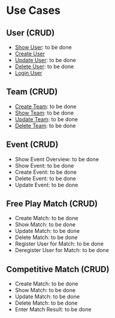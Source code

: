 # Use Cases

## User (CRUD) 
- [Show User](https://github.com/JoinSports/Documentation/blob/master/Use%20Cases/UC8_ShowUser.md): to be done
- [Create User](https://github.com/JoinSports/Documentation/blob/master/Use%20Cases/UC1_CreateUser.md)
- [Update User](https://github.com/JoinSports/Documentation/blob/master/Use%20Cases/UC4_UpdateUser.md): to be done
- [Delete User](https://github.com/JoinSports/Documentation/blob/master/Use%20Cases/UC3_DeleteUser.md): to be done
- [Login User](https://github.com/JoinSports/Documentation/blob/master/Use%20Cases/UC2_LoginUser.md)

## Team (CRUD)
- [Create Team](https://github.com/JoinSports/Documentation/blob/master/Use%20Cases/UC5_CreateTeam.md): to be done
- [Show Team](https://github.com/JoinSports/Documentation/blob/master/Use%20Cases/UC9_ShowTeam.md): to be done
- [Update Team](https://github.com/JoinSports/Documentation/blob/master/Use%20Cases/UC10_UpdateTeam.md): to be done
- [Delete Team](https://github.com/JoinSports/Documentation/blob/master/Use%20Cases/UC7_SuggestMatchResult.md): to be done

## Event (CRUD)
- Show Event Overview: to be done
- Show Event: to be done
- Create Event: to be done
- Delete Event: to be done
- Update Event: to be done

## Free Play Match (CRUD)
- Create Match: to be done
- Show Match: to be done
- Update Match: to be done
- Delete Match: to be done
- Register User for Match: to be done
- Deregister User for Match: to be done


## Competitive Match (CRUD)
- Create Match: to be done
- Show Match: to be done
- Update Match: to be done
- Delete Match: to be done
- Enter Match Result: to be done
